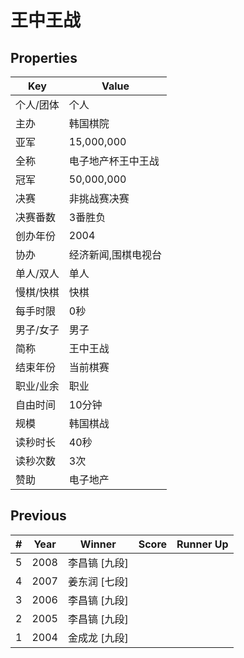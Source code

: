 # 王中王战

## Properties

| Key | Value |
| --- | ----- |
| 个人/团体 | 个人 |
| 主办 | 韩国棋院 |
| 亚军 | 15,000,000 |
| 全称 | 电子地产杯王中王战 |
| 冠军 | 50,000,000 |
| 决赛 | 非挑战赛决赛 |
| 决赛番数 | 3番胜负 |
| 创办年份 | 2004 |
| 协办 | 经济新闻,围棋电视台 |
| 单人/双人 | 单人 |
| 慢棋/快棋 | 快棋 |
| 每手时限 | 0秒 |
| 男子/女子 | 男子 |
| 简称 | 王中王战 |
| 结束年份 | 当前棋赛 |
| 职业/业余 | 职业 |
| 自由时间 | 10分钟 |
| 规模 | 韩国棋战 |
| 读秒时长 | 40秒 |
| 读秒次数 | 3次 |
| 赞助 | 电子地产 |

## Previous

| # | Year | Winner | Score | Runner Up |
| --- | --- | --- | --- | --- |
| 5 | 2008 | 李昌镐 [九段] |  |  |
| 4 | 2007 | 姜东润 [七段] |  |  |
| 3 | 2006 | 李昌镐 [九段] |  |  |
| 2 | 2005 | 李昌镐 [九段] |  |  |
| 1 | 2004 | 金成龙 [九段] |  |  |

